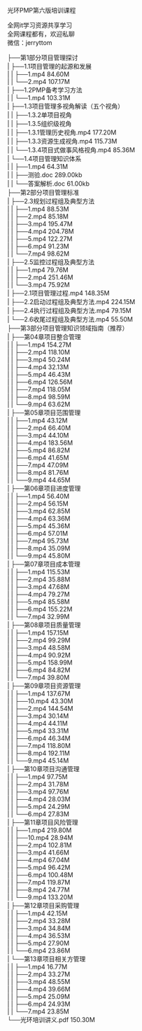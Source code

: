 光环PMP第六版培训课程

全网it学习资源共享学习<br>全网课程都有，欢迎私聊<br>微信：jerryttom<br>

├──第1部分项目管理探讨<br> | ├──1.1项目管理的起源和发展<br> | | ├──1.mp4 84.60M<br> | | └──2.mp4 107.17M<br> | ├──1.2PMP备考学习方法<br> | | └──1.mp4 103.31M<br> | ├──1.3项目管理多视角解读（五个视角）<br> | | ├──1.3.2单项目视角<br> | | ├──1.3.5组织级视角<br> | | ├──1.3.1管理历史视角.mp4 177.20M<br> | | ├──1.3.3资源生成视角.mp4 115.73M<br> | | └──1.3.4项目式做事风格视角.mp4 85.36M<br> | └──1.4项目管理知识体系<br> | | ├──1.mp4 64.31M<br> | | ├──测验.doc 289.00kb<br> | | └──答案解析.doc 61.00kb<br> ├──第2部分项目管理标准<br> | ├──2.3规划过程组及典型方法<br> | | ├──1.mp4 88.53M<br> | | ├──2.mp4 85.18M<br> | | ├──3.mp4 195.47M<br> | | ├──4.mp4 204.78M<br> | | ├──5.mp4 122.27M<br> | | ├──6.mp4 91.23M<br> | | └──7.mp4 98.62M<br> | ├──2.5监控过程组及典型方法<br> | | ├──1.mp4 79.76M<br> | | ├──2.mp4 251.46M<br> | | └──3.mp4 75.92M<br> | ├──2.1项目管理过程.mp4 148.35M<br> | ├──2.2启动过程组及典型方法.mp4 224.15M<br> | ├──2.4执行过程组及典型方法.mp4 79.15M<br> | └──2.6收尾过程组及典型方法.mp4 55.50M<br> ├──第3部分项目管理知识领域指南（推荐）<br> | ├──第04章项目整合管理<br> | | ├──1.mp4 154.27M<br> | | ├──2.mp4 118.10M<br> | | ├──3.mp4 50.24M<br> | | ├──4.mp4 32.13M<br> | | ├──5.mp4 46.43M<br> | | ├──6.mp4 126.56M<br> | | ├──7.mp4 118.05M<br> | | ├──8.mp4 98.59M<br> | | └──9.mp4 63.62M<br> | ├──第05章项目范围管理<br> | | ├──1.mp4 43.12M<br> | | ├──2.mp4 66.40M<br> | | ├──3.mp4 44.10M<br> | | ├──4.mp4 183.56M<br> | | ├──5.mp4 86.82M<br> | | ├──6.mp4 41.65M<br> | | ├──7.mp4 47.09M<br> | | ├──8.mp4 81.76M<br> | | └──9.mp4 44.65M<br> | ├──第06章项目进度管理<br> | | ├──1.mp4 56.40M<br> | | ├──2.mp4 56.15M<br> | | ├──3.mp4 62.85M<br> | | ├──4.mp4 63.36M<br> | | ├──5.mp4 45.36M<br> | | ├──6.mp4 57.01M<br> | | ├──7.mp4 95.73M<br> | | ├──8.mp4 35.09M<br> | | └──9.mp4 45.80M<br> | ├──第07章项目成本管理<br> | | ├──1.mp4 115.53M<br> | | ├──2.mp4 35.88M<br> | | ├──3.mp4 47.68M<br> | | ├──4.mp4 79.27M<br> | | ├──5.mp4 85.58M<br> | | ├──6.mp4 155.22M<br> | | └──7.mp4 32.99M<br> | ├──第08章项目质量管理<br> | | ├──1.mp4 157.15M<br> | | ├──2.mp4 99.29M<br> | | ├──3.mp4 48.58M<br> | | ├──4.mp4 90.92M<br> | | ├──5.mp4 158.99M<br> | | ├──6.mp4 84.82M<br> | | └──7.mp4 39.80M<br> | ├──第09章项目资源管理<br> | | ├──1.mp4 137.67M<br> | | ├──10.mp4 43.30M<br> | | ├──2.mp4 144.54M<br> | | ├──3.mp4 30.14M<br> | | ├──4.mp4 44.11M<br> | | ├──5.mp4 33.31M<br> | | ├──6.mp4 46.34M<br> | | ├──7.mp4 118.80M<br> | | ├──8.mp4 192.11M<br> | | └──9.mp4 45.14M<br> | ├──第10章项目沟通管理<br> | | ├──1.mp4 97.75M<br> | | ├──2.mp4 31.78M<br> | | ├──3.mp4 97.76M<br> | | ├──4.mp4 28.03M<br> | | ├──5.mp4 24.29M<br> | | └──6.mp4 27.83M<br> | ├──第11章项目风险管理<br> | | ├──1.mp4 219.80M<br> | | ├──10.mp4 28.94M<br> | | ├──2.mp4 102.81M<br> | | ├──3.mp4 41.66M<br> | | ├──4.mp4 67.04M<br> | | ├──5.mp4 96.42M<br> | | ├──6.mp4 100.48M<br> | | ├──7.mp4 119.87M<br> | | ├──8.mp4 24.77M<br> | | └──9.mp4 133.20M<br> | ├──第12章项目采购管理<br> | | ├──1.mp4 42.15M<br> | | ├──2.mp4 33.28M<br> | | ├──3.mp4 34.84M<br> | | ├──4.mp4 36.53M<br> | | ├──5.mp4 27.90M<br> | | └──6.mp4 23.86M<br> | └──第13章项目相关方管理<br> | | ├──1.mp4 16.77M<br> | | ├──2.mp4 33.27M<br> | | ├──3.mp4 48.55M<br> | | ├──4.mp4 39.66M<br> | | ├──5.mp4 25.09M<br> | | ├──6.mp4 24.93M<br> | | └──7.mp4 23.85M<br> └──光环培训讲义.pdf 150.30M